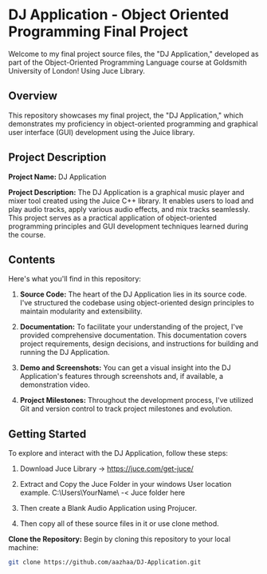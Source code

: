 # DJ Application - Object Oriented Programming Final Project

Welcome to my final project source files, the "DJ Application," developed as part of the Object-Oriented Programming Language course at Goldsmith University of London! Using Juce Library.

## Overview

This repository showcases my final project, the "DJ Application," which demonstrates my proficiency in object-oriented programming and graphical user interface (GUI) development using the Juice library.

## Project Description

**Project Name:** DJ Application

**Project Description:** The DJ Application is a graphical music player and mixer tool created using the Juice C++ library. It enables users to load and play audio tracks, apply various audio effects, and mix tracks seamlessly. This project serves as a practical application of object-oriented programming principles and GUI development techniques learned during the course.

## Contents

Here's what you'll find in this repository:

1. **Source Code:** The heart of the DJ Application lies in its source code. I've structured the codebase using object-oriented design principles to maintain modularity and extensibility.

2. **Documentation:** To facilitate your understanding of the project, I've provided comprehensive documentation. This documentation covers project requirements, design decisions, and instructions for building and running the DJ Application.

3. **Demo and Screenshots:** You can get a visual insight into the DJ Application's features through screenshots and, if available, a demonstration video.

4. **Project Milestones:** Throughout the development process, I've utilized Git and version control to track project milestones and evolution.

## Getting Started

To explore and interact with the DJ Application, follow these steps:

1. Download Juce Library -> https://juce.com/get-juce/

2. Extract and Copy the Juce Folder in your windows User location example. C:\Users\YourName\ -< Juce folder here

3. Then create a Blank Audio Application using Projucer.

4. Then copy all of these source files in it or use clone method.

**Clone the Repository:** Begin by cloning this repository to your local machine:

   ```bash
   git clone https://github.com/aazhaa/DJ-Application.git
